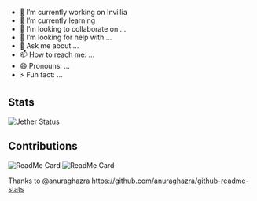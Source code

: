 - 🔭 I’m currently working on Invillia
- 🌱 I’m currently learning 
- 👯 I’m looking to collaborate on ...
- 🤔 I’m looking for help with ...
- 💬 Ask me about ...
- 📫 How to reach me: ...
- 😄 Pronouns: ...
- ⚡ Fun fact: ...

## Stats
![Jether Status](https://github-readme-stats.vercel.app/api?username=jether2011&show_icons=true&count_private=true)


## Contributions

![ReadMe Card](https://github-readme-stats.vercel.app/api/pin/?username=jether2011&repo=kotlin-studies)
![ReadMe Card](https://github-readme-stats.vercel.app/api/pin/?username=jether2011&repo=springboot-jms)


Thanks to @anuraghazra https://github.com/anuraghazra/github-readme-stats
